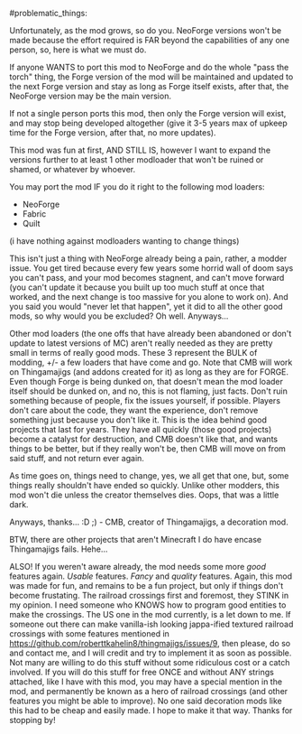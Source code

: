 #problematic_things:


Unfortunately, as the mod grows, so do you. NeoForge versions won't be made because the effort required is FAR beyond the capabilities of any one person, so, here is what we must do.

If anyone WANTS to port this mod to NeoForge and do the whole "pass the torch" thing, the Forge version of the mod will be maintained and updated to the next Forge version and stay as long as Forge itself exists, after that, the NeoForge version may be the main version.

If not a single person ports this mod, then only the Forge version will exist, and may stop being developed altogether (give it 3-5 years max of upkeep time for the Forge version, after that, no more updates).

This mod was fun at first, AND STILL IS, however I want to expand the versions further to at least 1 other modloader that won't be ruined or shamed, or whatever by whoever.

You may port the mod IF you do it right to the following mod loaders:
- NeoForge
- Fabric
- Quilt

(i have nothing against modloaders wanting to change things)

This isn't just a thing with NeoForge already being a pain, rather, a modder issue. You get tired because every few years some horrid wall of doom says you can't pass, and your mod becomes stagnent, and can't move forward (you can't update it because you built up too much stuff at once that worked, and the next change is too massive for you alone to work on). And you said you would "never let that happen", yet it did to all the other good mods, so why would you be excluded? Oh well. Anyways...

Other mod loaders (the one offs that have already been abandoned or don't update to latest versions of MC) aren't really needed as they are pretty small in terms of really good mods. These 3 represent the BULK of modding, +/- a few loaders that have come and go.
Note that CMB will work on Thingamajigs (and addons created for it) as long as they are for FORGE. Even though Forge is being dunked on, that doesn't mean the mod loader itself should be dunked on, and no, this is not flaming, just facts. Don't ruin something because of people, fix the issues yourself, if possible. Players don't care about the code, they want the experience, don't remove something just because you don't like it. This is the idea behind good projects that last for years. They have all quickly (those good projects) become a catalyst for destruction, and CMB doesn't like that, and wants things to be better, but if they really won't be, then CMB will move on from said stuff, and not return ever again.

As time goes on, things need to change, yes, we all get that one, but, some things really shouldn't have ended so quickly. 
Unlike other modders, this mod won't die unless the creator themselves dies. Oops, that was a little dark.

Anyways, thanks... :D ;) - CMB, creator of Thingamajigs, a decoration mod.

BTW, there are other projects that aren't Minecraft I do have encase Thingamajigs fails. Hehe...



ALSO! If you weren't aware already, the mod needs some more *good* features again. *Usable* features. *Fancy* and *quality* features. Again, this mod was made for fun, and remains to be a fun project, but only if things don't become frustating. The railroad crossings first and foremost, they STINK in my opinion. I need someone who KNOWS how to program good entities to make the crossings. The US one in the mod currently, is a let down to me. If someone out there can make vanilla-ish looking jappa-ified textured railroad crossings with some features mentioned in https://github.com/roberttkahelin8/thingmajigs/issues/9, then please, do so and contact me, and I will credit and try to implement it as soon as possible. Not many are willing to do this stuff without some ridiculous cost or a catch involved. If you will do this stuff for free ONCE and without ANY strings attached, like I have with this mod, you may have a special mention in the mod, and permanently be known as a hero of railroad crossings (and other features you might be able to improve). No one said decoration mods like this had to be cheap and easily made. I hope to make it that way. Thanks for stopping by!
